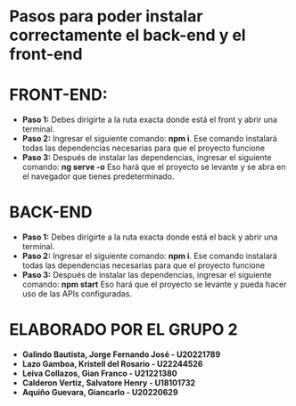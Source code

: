 # Pasos para poder instalar correctamente el back-end y el front-end

# FRONT-END:
- **Paso 1:**
Debes dirigirte a la ruta exacta donde está el front y abrir una terminal.
 - **Paso 2:**
Ingresar el siguiente comando: **npm i**. Ese comando instalará todas las dependencias necesarias para que el proyecto funcione
- **Paso 3:**
Después de instalar las dependencias, ingresar el siguiente comando: **ng serve -o**
Eso hará que el proyecto se levante y se abra en el navegador que tienes predeterminado.


# BACK-END
- **Paso 1:**
Debes dirigirte a la ruta exacta donde está el back y abrir una terminal.
 - **Paso 2:**
Ingresar el siguiente comando: **npm i**. Ese comando instalará todas las dependencias necesarias para que el proyecto funcione
- **Paso 3:**
Después de instalar las dependencias, ingresar el siguiente comando: **npm start**
Eso hará que el proyecto se levante y pueda hacer uso de las APIs configuradas.


# ELABORADO POR EL GRUPO 2
- **Galindo Bautista, Jorge Fernando José - U20221789**
- **Lazo Gamboa, Kristell del Rosario - U22244526**
- **Leiva Collazos, Gian Franco - U21221380**
- **Calderon Vertiz, Salvatore Henry - U18101732**
- **Aquiño Guevara, Giancarlo - U20220629**